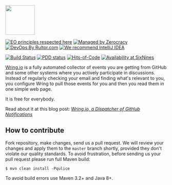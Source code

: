<img src="https://www.wring.io/images/logo.svg" height="92" width="92"/>

[![EO principles respected here](https://www.elegantobjects.org/badge.svg)](https://www.elegantobjects.org)
[![Managed by Zerocracy](https://www.0crat.com/badge/C7FCB1EQN.svg)](https://www.0crat.com/p/C7FCB1EQN)
[![DevOps By Rultor.com](http://www.rultor.com/b/yegor256/wring)](http://www.rultor.com/p/yegor256/wring)
[![We recommend IntelliJ IDEA](https://www.elegantobjects.org/intellij-idea.svg)](https://www.jetbrains.com/idea/)

[![Build Status](https://travis-ci.org/yegor256/wring.svg?branch=master)](https://travis-ci.org/yegor256/wring)
[![PDD status](http://www.0pdd.com/svg?name=yegor256/wring)](http://www.0pdd.com/p?name=teamed/yegor256/wring)
[![Hits-of-Code](https://hitsofcode.com/github/yegor256/wring)](https://hitsofcode.com/view/github/yegor256/wring)
[![Availability at SixNines](https://www.sixnines.io/b/f1810)](https://www.sixnines.io/h/f1810)

[Wring.io](http://www.wring.io) is a fully automated collector of
events you are getting from GitHub and some other systems where you
actively participate in discussions. Instead of regularly checking
your email and finding what's relevant to you, you configure Wring
to pull those events for you and then you read them in one simple
web page.

It is free for everybody.

Read about it at this blog post:
[_Wring.io, a Dispatcher of GitHub Notifications_](http://www.yegor256.com/2016/03/15/wring-dispatcher-github-notifications.html)

## How to contribute

Fork repository, make changes, send us a pull request. We will review
your changes and apply them to the `master` branch shortly, provided
they don't violate our quality standards. To avoid frustration, before
sending us your pull request please run full Maven build:

```
$ mvn clean install -Pqulice
```

To avoid build errors use Maven 3.2+ and Java 8+.

